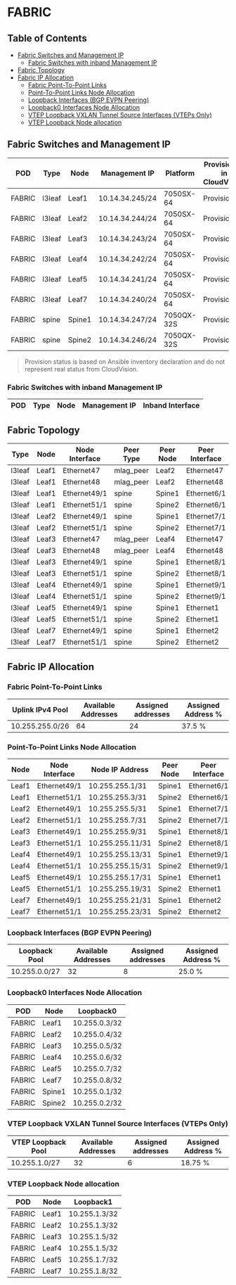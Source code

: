 # FABRIC

## Table of Contents

- [Fabric Switches and Management IP](#fabric-switches-and-management-ip)
  - [Fabric Switches with inband Management IP](#fabric-switches-with-inband-management-ip)
- [Fabric Topology](#fabric-topology)
- [Fabric IP Allocation](#fabric-ip-allocation)
  - [Fabric Point-To-Point Links](#fabric-point-to-point-links)
  - [Point-To-Point Links Node Allocation](#point-to-point-links-node-allocation)
  - [Loopback Interfaces (BGP EVPN Peering)](#loopback-interfaces-bgp-evpn-peering)
  - [Loopback0 Interfaces Node Allocation](#loopback0-interfaces-node-allocation)
  - [VTEP Loopback VXLAN Tunnel Source Interfaces (VTEPs Only)](#vtep-loopback-vxlan-tunnel-source-interfaces-vteps-only)
  - [VTEP Loopback Node allocation](#vtep-loopback-node-allocation)

## Fabric Switches and Management IP

| POD | Type | Node | Management IP | Platform | Provisioned in CloudVision | Serial Number |
| --- | ---- | ---- | ------------- | -------- | -------------------------- | ------------- |
| FABRIC | l3leaf | Leaf1 | 10.14.34.245/24 | 7050SX-64 | Provisioned | - |
| FABRIC | l3leaf | Leaf2 | 10.14.34.244/24 | 7050SX-64 | Provisioned | - |
| FABRIC | l3leaf | Leaf3 | 10.14.34.243/24 | 7050SX-64 | Provisioned | - |
| FABRIC | l3leaf | Leaf4 | 10.14.34.242/24 | 7050SX-64 | Provisioned | - |
| FABRIC | l3leaf | Leaf5 | 10.14.34.241/24 | 7050SX-64 | Provisioned | - |
| FABRIC | l3leaf | Leaf7 | 10.14.34.240/24 | 7050SX-64 | Provisioned | - |
| FABRIC | spine | Spine1 | 10.14.34.247/24 | 7050QX-32S | Provisioned | - |
| FABRIC | spine | Spine2 | 10.14.34.246/24 | 7050QX-32S | Provisioned | - |

> Provision status is based on Ansible inventory declaration and do not represent real status from CloudVision.

### Fabric Switches with inband Management IP

| POD | Type | Node | Management IP | Inband Interface |
| --- | ---- | ---- | ------------- | ---------------- |

## Fabric Topology

| Type | Node | Node Interface | Peer Type | Peer Node | Peer Interface |
| ---- | ---- | -------------- | --------- | ----------| -------------- |
| l3leaf | Leaf1 | Ethernet47 | mlag_peer | Leaf2 | Ethernet47 |
| l3leaf | Leaf1 | Ethernet48 | mlag_peer | Leaf2 | Ethernet48 |
| l3leaf | Leaf1 | Ethernet49/1 | spine | Spine1 | Ethernet6/1 |
| l3leaf | Leaf1 | Ethernet51/1 | spine | Spine2 | Ethernet6/1 |
| l3leaf | Leaf2 | Ethernet49/1 | spine | Spine1 | Ethernet7/1 |
| l3leaf | Leaf2 | Ethernet51/1 | spine | Spine2 | Ethernet7/1 |
| l3leaf | Leaf3 | Ethernet47 | mlag_peer | Leaf4 | Ethernet47 |
| l3leaf | Leaf3 | Ethernet48 | mlag_peer | Leaf4 | Ethernet48 |
| l3leaf | Leaf3 | Ethernet49/1 | spine | Spine1 | Ethernet8/1 |
| l3leaf | Leaf3 | Ethernet51/1 | spine | Spine2 | Ethernet8/1 |
| l3leaf | Leaf4 | Ethernet49/1 | spine | Spine1 | Ethernet9/1 |
| l3leaf | Leaf4 | Ethernet51/1 | spine | Spine2 | Ethernet9/1 |
| l3leaf | Leaf5 | Ethernet49/1 | spine | Spine1 | Ethernet1 |
| l3leaf | Leaf5 | Ethernet51/1 | spine | Spine2 | Ethernet1 |
| l3leaf | Leaf7 | Ethernet49/1 | spine | Spine1 | Ethernet2 |
| l3leaf | Leaf7 | Ethernet51/1 | spine | Spine2 | Ethernet2 |

## Fabric IP Allocation

### Fabric Point-To-Point Links

| Uplink IPv4 Pool | Available Addresses | Assigned addresses | Assigned Address % |
| ---------------- | ------------------- | ------------------ | ------------------ |
| 10.255.255.0/26 | 64 | 24 | 37.5 % |

### Point-To-Point Links Node Allocation

| Node | Node Interface | Node IP Address | Peer Node | Peer Interface | Peer IP Address |
| ---- | -------------- | --------------- | --------- | -------------- | --------------- |
| Leaf1 | Ethernet49/1 | 10.255.255.1/31 | Spine1 | Ethernet6/1 | 10.255.255.0/31 |
| Leaf1 | Ethernet51/1 | 10.255.255.3/31 | Spine2 | Ethernet6/1 | 10.255.255.2/31 |
| Leaf2 | Ethernet49/1 | 10.255.255.5/31 | Spine1 | Ethernet7/1 | 10.255.255.4/31 |
| Leaf2 | Ethernet51/1 | 10.255.255.7/31 | Spine2 | Ethernet7/1 | 10.255.255.6/31 |
| Leaf3 | Ethernet49/1 | 10.255.255.9/31 | Spine1 | Ethernet8/1 | 10.255.255.8/31 |
| Leaf3 | Ethernet51/1 | 10.255.255.11/31 | Spine2 | Ethernet8/1 | 10.255.255.10/31 |
| Leaf4 | Ethernet49/1 | 10.255.255.13/31 | Spine1 | Ethernet9/1 | 10.255.255.12/31 |
| Leaf4 | Ethernet51/1 | 10.255.255.15/31 | Spine2 | Ethernet9/1 | 10.255.255.14/31 |
| Leaf5 | Ethernet49/1 | 10.255.255.17/31 | Spine1 | Ethernet1 | 10.255.255.16/31 |
| Leaf5 | Ethernet51/1 | 10.255.255.19/31 | Spine2 | Ethernet1 | 10.255.255.18/31 |
| Leaf7 | Ethernet49/1 | 10.255.255.21/31 | Spine1 | Ethernet2 | 10.255.255.20/31 |
| Leaf7 | Ethernet51/1 | 10.255.255.23/31 | Spine2 | Ethernet2 | 10.255.255.22/31 |

### Loopback Interfaces (BGP EVPN Peering)

| Loopback Pool | Available Addresses | Assigned addresses | Assigned Address % |
| ------------- | ------------------- | ------------------ | ------------------ |
| 10.255.0.0/27 | 32 | 8 | 25.0 % |

### Loopback0 Interfaces Node Allocation

| POD | Node | Loopback0 |
| --- | ---- | --------- |
| FABRIC | Leaf1 | 10.255.0.3/32 |
| FABRIC | Leaf2 | 10.255.0.4/32 |
| FABRIC | Leaf3 | 10.255.0.5/32 |
| FABRIC | Leaf4 | 10.255.0.6/32 |
| FABRIC | Leaf5 | 10.255.0.7/32 |
| FABRIC | Leaf7 | 10.255.0.8/32 |
| FABRIC | Spine1 | 10.255.0.1/32 |
| FABRIC | Spine2 | 10.255.0.2/32 |

### VTEP Loopback VXLAN Tunnel Source Interfaces (VTEPs Only)

| VTEP Loopback Pool | Available Addresses | Assigned addresses | Assigned Address % |
| --------------------- | ------------------- | ------------------ | ------------------ |
| 10.255.1.0/27 | 32 | 6 | 18.75 % |

### VTEP Loopback Node allocation

| POD | Node | Loopback1 |
| --- | ---- | --------- |
| FABRIC | Leaf1 | 10.255.1.3/32 |
| FABRIC | Leaf2 | 10.255.1.3/32 |
| FABRIC | Leaf3 | 10.255.1.5/32 |
| FABRIC | Leaf4 | 10.255.1.5/32 |
| FABRIC | Leaf5 | 10.255.1.7/32 |
| FABRIC | Leaf7 | 10.255.1.8/32 |
